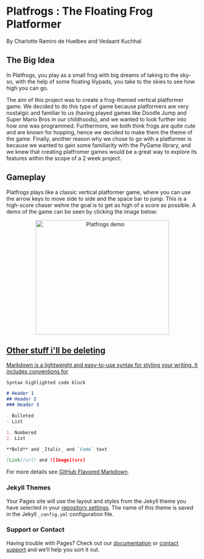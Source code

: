 # Platfrogs : The Floating Frog Platformer
By Charlotte Ramiro de Huelbes and Vedaant Kuchhal

## The Big Idea
  In Platfrogs, you play as a small frog with big dreams of taking to the sky- so, with the help of some floating lilypads, you take to the skies to see how high you can go. 
  
  The aim of this project was to create a frog-themed vertical platformer game. We decided to do this type of game because platformers are very nostalgic and familiar to us (having played games like Doodle Jump and Super Mario Bros in our childhoods), and we wanted to look further into how one was programmed. Furthermore, we both think frogs are quite cute and are known for hopping, hence we decided to make them the theme of the game. Finally, another reason why we chose to go with a platformer is because we wanted to gain some familiarity with the PyGame library, and we knew that creating platfromer games would be a great way to explore its features within the scope of a 2 week project.


## Gameplay
 Platfrogs plays like a classic vertical platformer game, where you can use the arrow keys to move side to side and the space bar to jump. This is a high-score chaser wehre the goal is to get as high of a score as possible. A demo of the game can be seen by clicking the image below:
 
 <p align="center">
  <a href="https://youtu.be/PBVG8PiHKEw">
           <img align="center" alt="Platfrogs demo" src="https://i.imgur.com/vniLbfe.jpg"
           width="350" height="300" class="center">
    </p>

## Other stuff i'll be deleting
Markdown is a lightweight and easy-to-use syntax for styling your writing. It includes conventions for

```markdown
Syntax highlighted code block

# Header 1
## Header 2
### Header 3

- Bulleted
- List

1. Numbered
2. List

**Bold** and _Italic_ and `Code` text

[Link](url) and ![Image](src)
```

For more details see [GitHub Flavored Markdown](https://guides.github.com/features/mastering-markdown/).

### Jekyll Themes

Your Pages site will use the layout and styles from the Jekyll theme you have selected in your [repository settings](https://github.com/olincollege/PlatFrogerGame/settings/pages). The name of this theme is saved in the Jekyll `_config.yml` configuration file.

### Support or Contact

Having trouble with Pages? Check out our [documentation](https://docs.github.com/categories/github-pages-basics/) or [contact support](https://support.github.com/contact) and we’ll help you sort it out.
